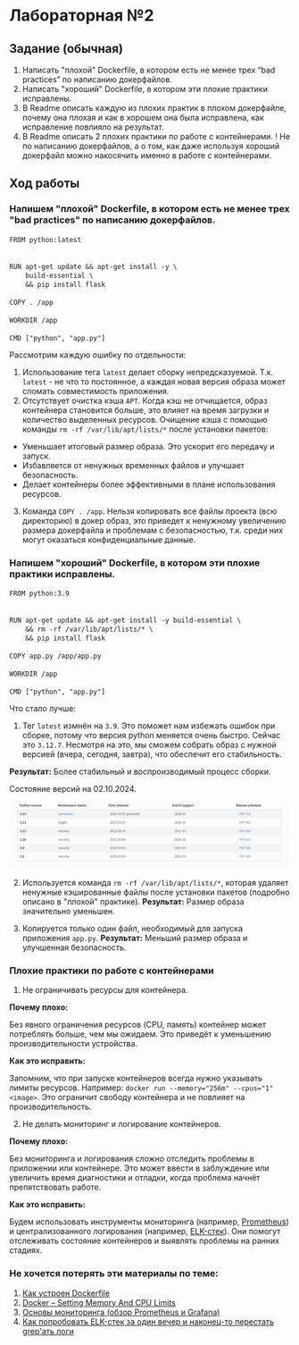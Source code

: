 # Лабораторная №2 

## Задание (обычная)

1. Написать "плохой" Dockerfile, в котором есть не менее трех “bad practices” по написанию докерфайлов.
2. Написать "хороший" Dockerfile, в котором эти плохие практики исправлены.
3. В Readme описать каждую из плохих практик в плохом докерфайле, почему она плохая и как в хорошем она была исправлена, как исправление повлияло на результат.
4. В Readme описать 2 плохих практики по работе с контейнерами. ! Не по написанию докерфайлов, а о том, как даже используя хороший докерфайл можно накосячить именно в работе с контейнерами.


## Ход работы
### Напишем "плохой" Dockerfile, в котором есть не менее трех "bad practices" по написанию докерфайлов.

```
FROM python:latest


RUN apt-get update && apt-get install -y \
    build-essential \
    && pip install flask

COPY . /app

WORKDIR /app

CMD ["python", "app.py"]
```
Рассмотрим каждую ошибку по отдельности:
1. Использование тега `latest` делает сборку непредсказуемой. Т.к. `latest` - не что то постоянное, а каждая новая версия образа может сломать совместимость приложения.
2. Отсутствует очистка кэша `APT`. Когда кэш не отчищается, образ контейнера становится больше, это влияет на время загрузки и количество выделенных ресурсов.
Очищение кэша с помощью команды `rm -rf /var/lib/apt/lists/*` после установки пакетов:
- Уменьшает итоговый размер образа. Это ускорит его передачу и запуск.
- Избавляется от ненужных временных файлов и улучшает безопасность.
- Делает контейнеры более эффективными в плане использования ресурсов.
3. Команда `COPY . /app`. Нельзя копировать все файлы проекта (всю директорию) в докер образ, это приведет к ненужному увеличению размера докерфайла и проблемам с безопасностью, т.к. среди них могут оказаться конфиденциальные данные.
### Напишем "хороший" Dockerfile, в котором эти плохие практики исправлены.
```
FROM python:3.9


RUN apt-get update && apt-get install -y build-essential \
	&& rm -rf /var/lib/apt/lists/* \	
    && pip install flask

COPY app.py /app/app.py

WORKDIR /app

CMD ["python", "app.py"]
```
Что стало лучше:
1. Тег `latest` измнён на `3.9`. Это поможет нам избежать ошибок при сборке, потому что версия python меняется очень быстро. Сейчас это `3.12.7`. Несмотря на это, мы сможем собрать образ с нужной версией (вчера, сегодня, завтра), что обеспечит его стабильность.
   
<b>Результат:</b> Более стабильный и воспроизводимый процесс сборки.

Состояние версий на 02.10.2024.

![Versions](img/versions.png)

2. Используется команда `rm -rf /var/lib/apt/lists/*`, которая удаляет ненужные кэшированные файлы после установки пакетов (подробно описано в "плохой" практике).
<b>Результат:</b> Размер образа значительно уменьшен.

3. Копируется только один файл, необходимый для запуска приложения `app.py`. 
<b>Результат:</b> Меньший размер образа и улучшенная безопасность.


### Плохие практики по работе с контейнерами
1. Не ограничивать ресурсы для контейнера.

<b>Почему плохо:</b>

Без явного ограничения ресурсов (CPU, память) контейнер может потреблять больше, чем мы ожидаем. Это приведёт к уменьшению производительности устройства.

<b>Как это исправить:</b>

Запомним, что при запуске контейнеров всегда нужно указывать лимиты ресурсов. Например: `docker run --memory="256m" --cpus="1" <image>`. Это ограничит свободу контейнера и не повлияет на производительность.

2. Не делать мониторинг и логирование контейнеров.

<b>Почему плохо:</b>

Без мониторинга и логирования сложно отследить проблемы в приложении или контейнере. Это может ввести в заблуждение или увеличить время диагностики и отладки, когда проблема начнёт препятствовать работе.

<b>Как это исправить:</b>

Будем использовать инструменты мониторинга (например, [Prometheus](https://habr.com/ru/articles/709204/)) и централизованного логирования (например, [ELK-стек](https://habr.com/ru/articles/671344/)). Они помогут отслеживать состояние контейнеров и выявлять проблемы на ранних стадиях.

### Не хочется потерять эти материалы по теме:
1. [Как устроен Dockerfile](https://doka.guide/tools/dockerfile/)
2. [Docker – Setting Memory And CPU Limits](https://howtodoinjava.com/devops/docker-memory-and-cpu-limits/)
3. [Основы мониторинга (обзор Prometheus и Grafana)](https://habr.com/ru/articles/709204/)
4. [Как попробовать ELK-стек за один вечер и наконец-то перестать grep'ать логи](https://habr.com/ru/articles/671344/)


